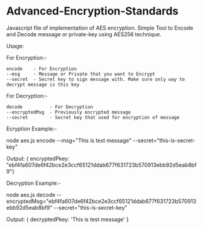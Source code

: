 # Advanced-Encryption-Standards
Javascript file of implementation of AES encryption.
Simple Tool to Encode and Decode message or private-key using AES256 technique.

Usage:

For Encryption:-

    encode    - For Encryption
    --msg     - Message or Private that you want to Encrypt
    --secret  - Secret key to sign message with. Make sure only way to decrypt message is this key

For Decryption:-

    decode          - For Decryption
    --encryptedMsg  - Previously encrypted message
    --secret        - Secret key that used for encryption of message

Ecryption Example:-

node aes.js encode --msg="This is test message" --secret="this-is-secret-key"

Output:
{ encryptedPkey: "ebf4fa607de6f42bce2e3ccf65121ddab677f631723b570913ebb92d5eab8bf9"}


Decryption Example:-

node aes.js decode --encryptedMsg="ebf4fa607de6f42bce2e3ccf65121ddab677f631723b570913ebb92d5eab8bf9" --secret="this-is-secret-key"

Output:
{ decryptedPkey: 'This is test message' }
